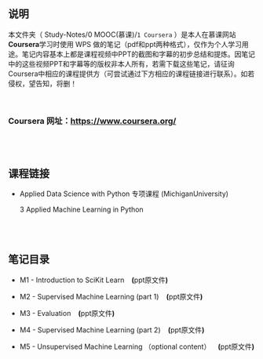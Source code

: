## 说明
本文件夹（ Study-Notes/0 MOOC(慕课)/`1 Coursera` ）是本人在慕课网站**Coursera**学习时使用 WPS 做的笔记（pdf和ppt两种格式），仅作为个人学习用途。笔记内容基本上都是课程视频中PPT的截图和字幕的初步总结和提炼。因笔记中的这些视频PPT和字幕等的版权非本人所有，若需下载这些笔记，请征询Coursera中相应的课程提供方（可尝试通过下方相应的课程链接进行联系）。如若侵权，望告知，将删！

<br>

### Coursera 网址：https://www.coursera.org/

<br>
<br>


## 课程链接
* <a href="https://www.coursera.org/specializations/data-science-python" style="text-decoration:none">Applied Data Science with Python 专项课程 (MichiganUniversity)</a>
	
	3 <a href="https://www.coursera.org/learn/python-machine-learning" style="text-decoration:none">Applied Machine Learning in Python</a>

<br>
<br>

## 笔记目录
* <a href="https://abrachan.github.io/Study-Notes/0 MOOC(慕课)/1 Coursera/1 Applied Data Science with Python 专项课程 (MichiganUniversity)/3 Applied Machine Learning in Python/M1 - Introduction to SciKit Learn.pdf" style="text-decoration:none">M1 - Introduction to SciKit Learn</a> &ensp; **(**<a href="https://kdocs.cn/l/ciLhdrm2n0Il" style="text-decoration:none">ppt原文件</a>**)**

* <a href="https://abrachan.github.io/Study-Notes/0 MOOC(慕课)/1 Coursera/1 Applied Data Science with Python 专项课程 (MichiganUniversity)/3 Applied Machine Learning in Python/M2 - Supervised Machine Learning (part 1).pdf" style="text-decoration:none">M2 - Supervised Machine Learning (part 1)</a> &ensp; **(**<a href="https://kdocs.cn/l/cjVPCu27iWoV" style="text-decoration:none">ppt原文件</a>**)**

* <a href="https://abrachan.github.io/Study-Notes/0 MOOC(慕课)/1 Coursera/1 Applied Data Science with Python 专项课程 (MichiganUniversity)/3 Applied Machine Learning in Python/M3 - Evaluation.pdf" style="text-decoration:none">M3 - Evaluation</a> &ensp; **(**<a href="https://kdocs.cn/l/ck2AF1sPP3EA" style="text-decoration:none">ppt原文件</a>**)**

* <a href="https://abrachan.github.io/Study-Notes/0 MOOC(慕课)/1 Coursera/1 Applied Data Science with Python 专项课程 (MichiganUniversity)/3 Applied Machine Learning in Python/M4 - Supervised Machine Learning (part 2).pdf" style="text-decoration:none">M4 - Supervised Machine Learning (part 2)</a> &ensp; **(**<a href="https://kdocs.cn/l/cfqjE1r4lFnh" style="text-decoration:none">ppt原文件</a>**)**

* <a href="https://abrachan.github.io/Study-Notes/0 MOOC(慕课)/1 Coursera/1 Applied Data Science with Python 专项课程 (MichiganUniversity)/3 Applied Machine Learning in Python/M5 - Unsupervised Machine Learning （optional content）.pdf" style="text-decoration:none">M5 - Unsupervised Machine Learning （optional content）</a> &ensp; **(**<a href="https://kdocs.cn/l/cbDSjdiJLFq6" style="text-decoration:none">ppt原文件</a>**)**

